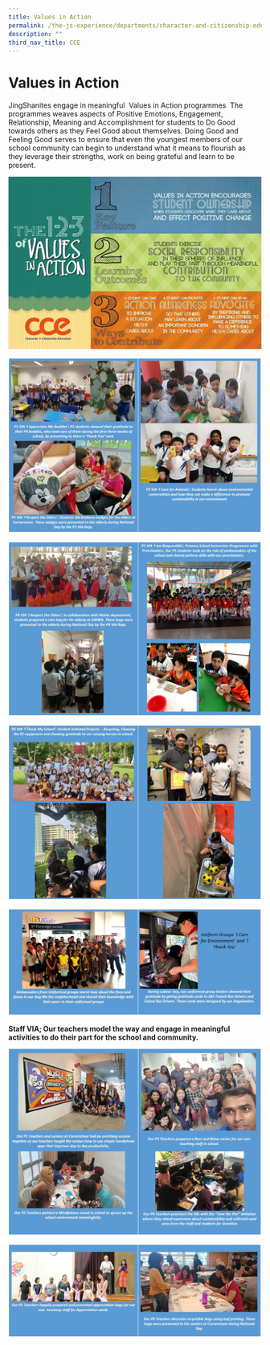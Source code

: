 ```yaml
---
title: Values in Action
permalink: /the-js-experience/departments/character-and-citizenship-education-cce/values-in-action/
description: ""
third_nav_title: CCE
---
```

# **Values in Action**

JingShanites engage in meaningful  Values in Action programmes  The programmes weaves aspects of Positive Emotions, Engagement, Relationship, Meaning and Accomplishment for students to Do Good towards others as they Feel Good about themselves. Doing Good and Feeling Good serves to ensure that even the youngest members of our school community can begin to understand what it means to flourish as they leverage their strengths, work on being grateful and learn to be present.

![](/images/Pic%204.jpg)

![](/images/Group%20VIA%20P1to3.jpg)

![](/images/Group%20VIA%20P4%20and%205.jpg)

![](/images/Group%20VIA%20P6.jpg)

![](/images/Group%20VIA%20Uniform%20amended.jpg)

**Staff VIA; Our teachers model the way and engage in meaningful activities to do their part for the school and community.**

![](/images/Group%20Teachers%201%20to%204%20amended.jpg)

![](/images/Group%20Teachers%202.jpg)